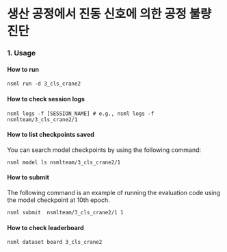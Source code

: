 # 생산 공정에서 진동 신호에 의한 공정 불량 진단

### 1. Usage

#### How to run

```
nsml run -d 3_cls_crane2
```

#### How to check session logs
```
nsml logs -f [SESSION_NAME] # e.g., nsml logs -f nsmlteam/3_cls_crane2/1
```

#### How to list checkpoints saved
You can search model checkpoints by using the following command:
```
nsml model ls nsmlteam/3_cls_crane2/1
```

#### How to submit
The following command is an example of running the evaluation code using the model checkpoint at 10th epoch.
```
nsml submit  nsmlteam/3_cls_crane2/1 1
```

#### How to check leaderboard
```
nsml dataset board 3_cls_crane2
```
